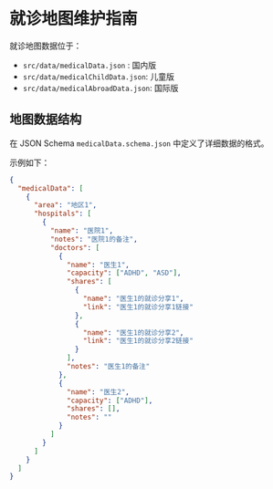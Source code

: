 # 就诊地图维护指南

就诊地图数据位于：

- `src/data/medicalData.json` : 国内版
- `src/data/medicalChildData.json`: 儿童版
- `src/data/medicalAbroadData.json`: 国际版

## 地图数据结构

在 JSON Schema `medicalData.schema.json` 中定义了详细数据的格式。

示例如下：

```json
{
  "medicalData": [
    {
      "area": "地区1",
      "hospitals": [
        {
          "name": "医院1",
          "notes": "医院1的备注",
          "doctors": [
            {
              "name": "医生1",
              "capacity": ["ADHD", "ASD"],
              "shares": [
                {
                  "name": "医生1的就诊分享1",
                  "link": "医生1的就诊分享1链接"
                },
                {
                  "name": "医生1的就诊分享2",
                  "link": "医生1的就诊分享2链接"
                }
              ],
              "notes": "医生1的备注"
            },
            {
              "name": "医生2",
              "capacity": ["ADHD"],
              "shares": [],
              "notes": ""
            }
          ]
        }
      ]
    }
  ]
}
```
